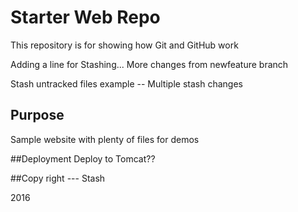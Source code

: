 # Starter Web Repo

This repository is for showing how Git and GitHub work

Adding a line for Stashing... 
More changes from newfeature branch

Stash untracked files example -- Multiple stash changes
## Purpose

Sample website with plenty of files for demos

##Deployment
	Deploy to Tomcat??

##Copy right --- Stash

2016